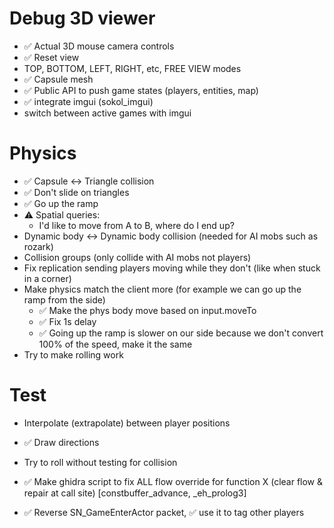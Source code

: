# Debug 3D viewer
* ✅ Actual 3D mouse camera controls
* ✅ Reset view
* TOP, BOTTOM, LEFT, RIGHT, etc, FREE VIEW modes
* ✅ Capsule mesh
* ✅ Public API to push game states (players, entities, map)
* ✅ integrate imgui (sokol_imgui)
* switch between active games with imgui

# Physics
* ✅ Capsule <-> Triangle collision
* ✅ Don't slide on triangles
* ✅ Go up the ramp
* ⚠️ Spatial queries:
    - I'd like to move from A to B, where do I end up?
* Dynamic body <-> Dynamic body collision (needed for AI mobs such as rozark)
* Collision groups (only collide with AI mobs not players)
* Fix replication sending players moving while they don't (like when stuck in a corner)
* Make physics match the client more (for example we can go up the ramp from the side)
    - ✅ Make the phys body move based on input.moveTo
    - ✅ Fix 1s delay
    - ✅ Going up the ramp is slower on our side because we don't convert 100% of the speed, make it the same
* Try to make rolling work

# Test
* Interpolate (extrapolate) between player positions
* ✅ Draw directions
* Try to roll without testing for collision

* ✅ Make ghidra script to fix ALL flow override for function X (clear flow & repair at call site) [constbuffer_advance, _eh_prolog3]
* ✅ Reverse SN_GameEnterActor packet, ✅ use it to tag other players